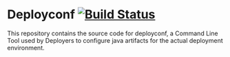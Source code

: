Deployconf [![Build Status](https://travis-ci.org/polagoab/deployconf.svg?branch=master)](https://travis-ci.org/polagoab/deployconf)
==========

This repository contains the source code for deployconf, a Command Line Tool
used by Deployers to configure java artifacts for the actual deployment
environment.
